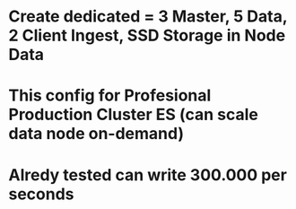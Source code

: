 # Create dedicated = 3 Master, 5 Data, 2 Client Ingest, SSD Storage in Node Data
# This config for Profesional Production Cluster ES (can scale data node on-demand)
# Alredy tested can write 300.000 per seconds
